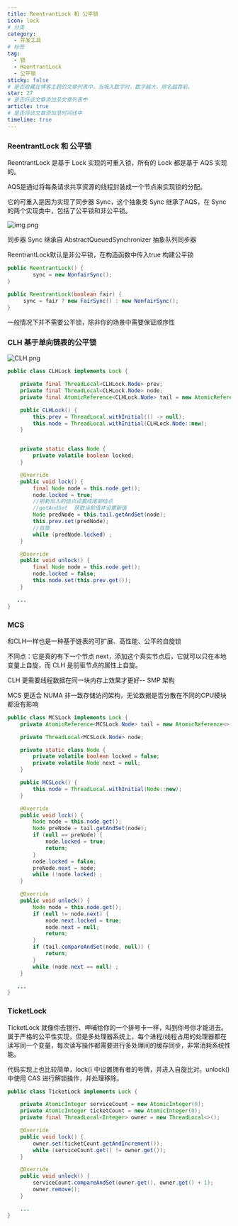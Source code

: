 ```yaml
---
title: ReentrantLock 和 公平锁
icon: lock
# 分类
category:
  - 并发工具
# 标签
tag:
  - 锁
  - ReentrantLock
  - 公平锁
sticky: false
# 是否收藏在博客主题的文章列表中，当填入数字时，数字越大，排名越靠前。
star: 27
# 是否将该文章添加至文章列表中
article: true
# 是否将该文章添加至时间线中
timeline: true
---
```

### ReentrantLock 和 公平锁

ReentrantLock 是基于 Lock 实现的可重入锁，所有的 Lock 都是基于 AQS 实现的。

AQS是通过将每条请求共享资源的线程封装成一个节点来实现锁的分配。

它的可重入是因为实现了同步器 Sync，这个抽象类 Sync 继承了AQS，在 Sync 的两个实现类中，包括了公平锁和非公平锁。

![img.png](https://zql-oss1.oss-cn-nanjing.aliyuncs.com/notes/img1.png)

同步器 Sync 继承自 AbstractQueuedSynchronizer 抽象队列同步器

ReentrantLock默认是非公平锁，在构造函数中传入true 构建公平锁

```java
public ReentrantLock() {
        sync = new NonfairSync();
}
  
public ReentrantLock(boolean fair) {
     sync = fair ? new FairSync() : new NonfairSync();
}
```

一般情况下并不需要公平锁，除非你的场景中需要保证顺序性

### CLH 基于单向链表的公平锁

![CLH.png](https://zql-oss1.oss-cn-nanjing.aliyuncs.com/notes/clh.png)

```java
public class CLHLock implements Lock {

    private final ThreadLocal<CLHLock.Node> prev;
    private final ThreadLocal<CLHLock.Node> node;
    private final AtomicReference<CLHLock.Node> tail = new AtomicReference<>(new CLHLock.Node());

    public CLHLock() {
        this.prev = ThreadLocal.withInitial(() -> null);
        this.node = ThreadLocal.withInitial(CLHLock.Node::new);
    }


    private static class Node {
        private volatile boolean locked;
    }

    @Override
    public void lock() {
        final Node node = this.node.get();
        node.locked = true;
        //把新加入的结点设置成尾部结点
        //getAndSet  获取当前值并设置新值
        Node predNode = this.tail.getAndSet(node);
        this.prev.set(predNode);
        //自旋
        while (predNode.locked) ;
    }

    @Override
    public void unlock() {
        final Node node = this.node.get();
        node.locked = false;
        this.node.set(this.prev.get());
    }

   ...
}
```

### MCS

和CLH一样也是一种基于链表的可扩展、高性能、公平的自旋锁

不同点：它是真的有下一个节点 next，添加这个真实节点后，它就可以只在本地变量上自旋，而 CLH 是前驱节点的属性上自旋。

CLH 更需要线程数据在同一块内存上效果才更好-- SMP 架构

MCS 更适合 NUMA 非一致存储访问架构，无论数据是否分散在不同的CPU模块都没有影响

```java
public class MCSLock implements Lock {
    private AtomicReference<MCSLock.Node> tail = new AtomicReference<>(null);

    private ThreadLocal<MCSLock.Node> node;

    private static class Node {
        private volatile boolean locked = false;
        private volatile Node next = null;
    }

    public MCSLock() {
        this.node = ThreadLocal.withInitial(Node::new);
    }

    @Override
    public void lock() {
        Node node = this.node.get();
        Node preNode = tail.getAndSet(node);
        if (null == preNode) {
            node.locked = true;
            return;
        }
        node.locked = false;
        preNode.next = node;
        while (!node.locked) ;
    }

    @Override
    public void unlock() {
        Node node = this.node.get();
        if (null != node.next) {
            node.next.locked = true;
            node.next = null;
            return;
        }
        if (tail.compareAndSet(node, null)) {
            return;
        }
        while (node.next == null) ;
    }

   ...
}
```

### TicketLock

TicketLock 就像你去银行、呷哺给你的一个排号卡一样，叫到你号你才能进去。属于严格的公平性实现，但是多处理器系统上，每个进程/线程占用的处理器都在读写同一个变量，每次读写操作都需要进行多处理间的缓存同步，非常消耗系统性能。

代码实现上也比较简单，lock() 中设置拥有者的号牌，并进入自旋比对。unlock() 中使用 CAS 进行解锁操作，并处理移除。

```java
public class TicketLock implements Lock {

    private AtomicInteger serviceCount = new AtomicInteger(0);
    private AtomicInteger ticketCount = new AtomicInteger(0);
    private final ThreadLocal<Integer> owner = new ThreadLocal<>();

    @Override
    public void lock() {
        owner.set(ticketCount.getAndIncrement());
        while (serviceCount.get() != owner.get());
    }

    @Override
    public void unlock() {
        serviceCount.compareAndSet(owner.get(), owner.get() + 1);
        owner.remove();
    }

	...
}
```

